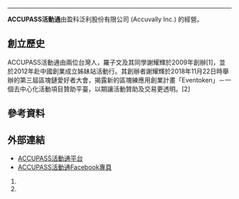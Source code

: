 -----

**ACCUPASS活動通**由盈科泛利股份有限公司 (Accuvally Inc.) 的經營。

## 創立歷史

ACCUPASS活動通由兩位台灣人，羅子文及其同學謝耀輝於2009年創辦\[1\]，並於2012年赴中國創業成立姊妹站活動行。其創辦者謝耀輝於2018年11月22日時舉辦的第三屆區塊鏈愛好者大會，揭露新的區塊練應用創業計畫「Eventoken」－一個去中心化活動項目贊助平臺，以期讓活動贊助及交易更透明。\[2\]

## 參考資料

## 外部連結

  - [ACCUPASS活動通平台](https://www.accupass.com/)
  - [ACCUPASS活動通Facebook專頁](https://www.facebook.com/accupass)

<!-- end list -->

1.
2.